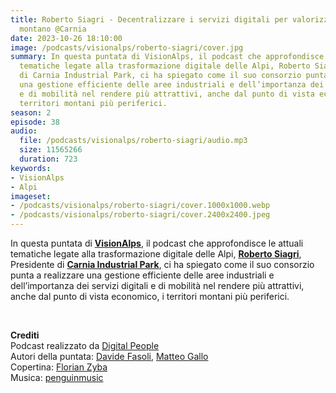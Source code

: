 ```yaml
---
title: Roberto Siagri - Decentralizzare i servizi digitali per valorizzare il territorio
  montano @Carnia
date: 2023-10-26 18:10:00
image: /podcasts/visionalps/roberto-siagri/cover.jpg
summary: In questa puntata di VisionAlps, il podcast che approfondisce le attuali
  tematiche legate alla trasformazione digitale delle Alpi, Roberto Siagri, Presidente
  di Carnia Industrial Park, ci ha spiegato come il suo consorzio punta a realizzare
  una gestione efficiente delle aree industriali e dell’importanza dei servizi digitali
  e di mobilità nel rendere più attrattivi, anche dal punto di vista economico, i
  territori montani più periferici.
season: 2
episode: 38
audio:
  file: /podcasts/visionalps/roberto-siagri/audio.mp3
  size: 11565266
  duration: 723
keywords:
- VisionAlps
- Alpi
imageset:
- /podcasts/visionalps/roberto-siagri/cover.1000x1000.webp
- /podcasts/visionalps/roberto-siagri/cover.2400x2400.jpeg
---
```


In questa puntata di **[VisionAlps](https://www.visionalps.com/)**, il podcast che approfondisce le attuali tematiche legate alla trasformazione digitale delle Alpi, **[Roberto Siagri](https://www.linkedin.com/in/robertosiagri/)**, Presidente di **[Carnia Industrial Park](https://www.carniaindustrialpark.it/it)**, ci ha spiegato come il suo consorzio punta a realizzare una gestione efficiente delle aree industriali e dell’importanza dei servizi digitali e di mobilità nel rendere più attrattivi, anche dal punto di vista economico, i territori montani più periferici.

<br>

**Crediti**<br>
Podcast realizzato da [Digital People](https://w3id.org/digitalpeople)<br>
Autori della puntata: [Davide Fasoli](https://www.linkedin.com/in/davide-fasoli-2b3246179/), [Matteo Gallo](https://www.linkedin.com/in/matteo-gallo-4a5ab31a8/)<br>
Copertina: [Florian Zyba](https://www.linkedin.com/in/florian-zyba/)<br>
Musica: [penguinmusic](https://pixabay.com/users/penguinmusic-24940186/)